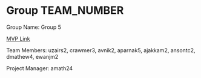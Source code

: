 # Group TEAM_NUMBER
Group Name: Group 5

[MVP Link]([https://docs.google.com/document/d/1xFI9DDdO5HZAcu36Y6NL-RTDry5E3WHkfy-ZEWuqbXM/edit?usp=sharing](https://docs.google.com/document/d/1ISlBeUfeP8_eo0KAEBkf7VbKbH66Ywpt/edit))

Team Members: uzairs2, crawmer3, avnik2, aparnak5, ajakkam2, ansontc2, dmathew4, ewanjm2

Project Manager: amath24
